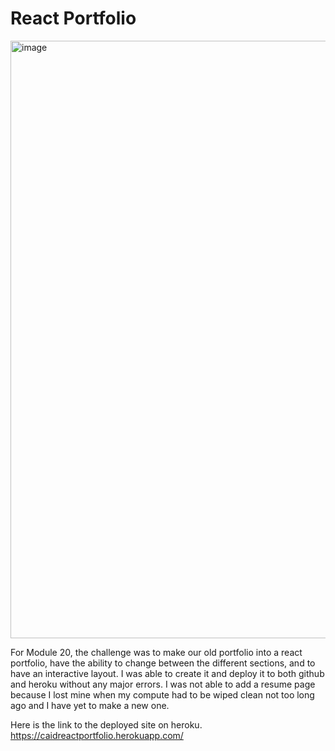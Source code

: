 # React Portfolio

<img width="956" alt="image" src="https://user-images.githubusercontent.com/104536689/194770208-9b083273-58bd-404f-830e-a42eaf3bf2ce.png">

For Module 20, the challenge was to make our old portfolio into a react portfolio, have the ability to change between the different sections, and to have an interactive layout. I was able to create it and deploy it to both github and heroku without any major errors. I was not able to add a resume page because I lost mine when my compute had to be wiped clean not too long ago and I have yet to make a new one.

Here is the link to the deployed site on heroku.
https://caidreactportfolio.herokuapp.com/

